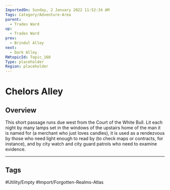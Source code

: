 ```yaml
---
ImportedOn: Sunday, 2 January 2022 11:52:34 AM
Tags: Category/Adventure-Area
parent:
  - Trades Ward
up:
  - Trades Ward
prev:
  - Brindul Alley
next:
  - Dark Alley
RWtopicId: Topic_160
Type: placeholder
Region: placeholder
---
```

# Chelors Alley
## Overview
This short passage runs due west from the Court of the White Bull. Lit each night by many lamps set in the windows of the upstairs home of the man it is named for (a merchant who just loves candles), it is used as a rendezvous by those who need light enough to read by (to check maps or contracts, for instance), and by city watch and city guard patrols who need to examine evidence.


---
## Tags
#Utility/Empty #Import/Forgotten-Realms-Atlas

